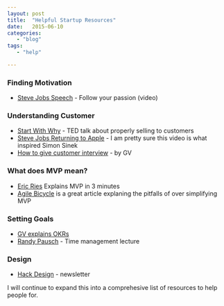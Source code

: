 ```yaml
---
layout: post
title:  "Helpful Startup Resources"
date:   2015-06-10
categories: 
   - "blog"
tags:
   - "help"

---
```



### Finding Motivation


* [Steve Jobs Speech] - Follow your passion (video)


### Understanding Customer

* [Start With Why] - TED talk about properly selling to customers
* [Steve Jobs Returning to Apple] - I am pretty sure this video is what inspired Simon Sinek
* [How to give customer interview] - by GV

### What does MVP mean?
* [Eric Ries] Explains MVP in 3 minutes
* [Agile Bicycle] is a great article explaning the pitfalls of over simplifying MVP

### Setting Goals
* [GV explains OKRs]
* [Randy Pausch] - Time management lecture

[GV explains OKRs]: <https://www.youtube.com/watch?v=mJB83EZtAjc>
[Randy Pausch]: <https://www.youtube.com/watch?v=oTugjssqOT0>

### Design
* [Hack Design] - newsletter

[Hack Design]: <https://hackdesign.org/>


I will continue to expand this into a comprehesive list of resources to help people for.

   [Start With Why]: <https://www.youtube.com/watch?v=sioZd3AxmnE>
   [Steve Jobs Speech]: <https://www.youtube.com/watch?v=D1R-jKKp3NA>
   [Lean Startup]: <http://theleanstartup.com>
   [Steve Jobs Returning to Apple]: <https://www.youtube.com/watch?v=keCwRdbwNQY>
   [How to give customer interview]: <https://www.youtube.com/watch?v=U9ZG19XTbd4>

   [Eric Ries]: <https://www.youtube.com/watch?v=1FoCbbbcYT8>
   [Agile Bicycle]: <https://dotdev.co/the-agile-bicycle-829a83b18e7#.8nm84lj7v>
